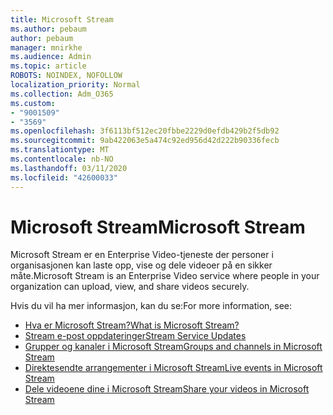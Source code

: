 ```yaml
---
title: Microsoft Stream
ms.author: pebaum
author: pebaum
manager: mnirkhe
ms.audience: Admin
ms.topic: article
ROBOTS: NOINDEX, NOFOLLOW
localization_priority: Normal
ms.collection: Adm_O365
ms.custom:
- "9001509"
- "3569"
ms.openlocfilehash: 3f6113bf512ec20fbbe2229d0efdb429b2f5db92
ms.sourcegitcommit: 9ab422063e5a474c92ed956d42d222b90336fecb
ms.translationtype: MT
ms.contentlocale: nb-NO
ms.lasthandoff: 03/11/2020
ms.locfileid: "42600033"
---
```

# <a name="microsoft-stream"></a><span data-ttu-id="78b55-102">Microsoft Stream</span><span class="sxs-lookup"><span data-stu-id="78b55-102">Microsoft Stream</span></span>

<span data-ttu-id="78b55-103">Microsoft Stream er en Enterprise Video-tjeneste der personer i organisasjonen kan laste opp, vise og dele videoer på en sikker måte.</span><span class="sxs-lookup"><span data-stu-id="78b55-103">Microsoft Stream is an Enterprise Video service where people in your organization can upload, view, and share videos securely.</span></span> 

<span data-ttu-id="78b55-104">Hvis du vil ha mer informasjon, kan du se:</span><span class="sxs-lookup"><span data-stu-id="78b55-104">For more information, see:</span></span>

- [<span data-ttu-id="78b55-105">Hva er Microsoft Stream?</span><span class="sxs-lookup"><span data-stu-id="78b55-105">What is Microsoft Stream?</span></span>](https://docs.microsoft.com/stream/overview)
- [<span data-ttu-id="78b55-106">Stream e-post oppdateringer</span><span class="sxs-lookup"><span data-stu-id="78b55-106">Stream Service Updates</span></span>](https://techcommunity.microsoft.com/t5/microsoft-stream-service-updates/bd-p/StreamAnnouncements)
- [<span data-ttu-id="78b55-107">Grupper og kanaler i Microsoft Stream</span><span class="sxs-lookup"><span data-stu-id="78b55-107">Groups and channels in Microsoft Stream</span></span>](https://docs.microsoft.com/stream/groups-channels-organization)
- [<span data-ttu-id="78b55-108">Direktesendte arrangementer i Microsoft Stream</span><span class="sxs-lookup"><span data-stu-id="78b55-108">Live events in Microsoft Stream</span></span>](https://docs.microsoft.com/stream/live-event-overview)
- [<span data-ttu-id="78b55-109">Dele videoene dine i Microsoft Stream</span><span class="sxs-lookup"><span data-stu-id="78b55-109">Share your videos in Microsoft Stream</span></span>](https://docs.microsoft.com/stream/portal-share-video)